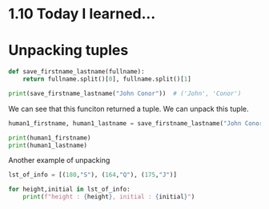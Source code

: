 # 1.10 Today I learned...

# Unpacking tuples

```py
def save_firstname_lastname(fullname):
    return fullname.split()[0], fullname.split()[1]

print(save_firstname_lastname("John Conor"))  # ('John', 'Conor')
```

We can see that this funciton returned a tuple. We can unpack this tuple.

```py
human1_firstname, human1_lastname = save_firstname_lastname("John Conor")

print(human1_firstname)
print(human1_lastname)
```

Another example of unpacking

```py
lst_of_info = [(180,"S"), (164,"Q"), (175,"J")]

for height,initial in lst_of_info:
    print(f"height : {height}, initial : {initial}")
```